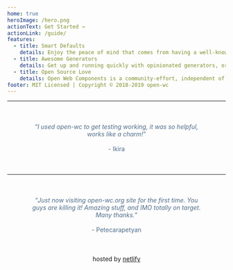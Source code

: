 ```yaml
---
home: true
heroImage: /hero.png
actionText: Get Started →
actionLink: /guide/
features:
  - title: Smart Defaults
    details: Enjoy the peace of mind that comes from having a well-known default solution for almost everything. From linting to testing to demos to publishing - have the full experience.
  - title: Awesome Generators
    details: Get up and running quickly with opinionated generators, or add recommended tools to existing projects. Our comprehensive fleet of generators have got you covered.
  - title: Open Source Love
    details: Open Web Components is a community-effort, independent of any framework or company. We use mostly open-source tools and services.
footer: MIT Licensed | Copyright © 2018-2019 open-wc
---
```


<hr>
<p align="center" style="margin: 50px; color: #4e6e8e;">
  <q><i>I used open-wc to get testing working, it was so helpful, works like a charm!</i></q>
  <br><br> - Ikira
</p>
<hr>
<p align="center" style="margin: 50px; color: #4e6e8e;">
  <q><i>Just now visiting open-wc.org site for the first time. You guys are killing it! Amazing stuff, and IMO totally on target. Many thanks.</i></q>
  <br><br> - Petecarapetyan
</p>
<p align="center">
  hosted by <a href="http://netlify.com/" rel="noopener" target="_blank">netlify</a>
</p>
